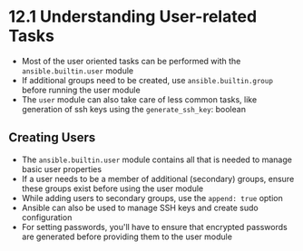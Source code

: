 # 12.1 Understanding User-related Tasks
- Most of the user oriented tasks can be performed with the `ansible.builtin.user` module
- If additional groups need to be created, use `ansible.builtin.group` before running the user module
- The `user` module can also take care of less common tasks, like generation of ssh keys using the `generate_ssh_key`: boolean

## Creating Users
- The `ansible.builtin.user` module contains all that is needed to manage basic user properties
- If a user needs to be a member of additional (secondary) groups, ensure these groups exist before using the user module
- While adding users to secondary groups, use the `append: true` option
- Ansible can also be used to manage SSH keys and create sudo configuration
- For setting passwords, you'll have to ensure that encrypted passwords are generated before providing them to the user module

